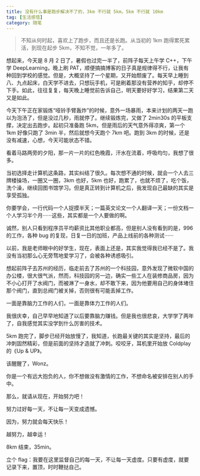 ```yaml
---
title: 没有什么事是跑步解决不了的，3km 不行就 5km，5km 不行就 10km
tag: [生活感悟]
category: 随笔
---
```

>不知从何时起，喜欢上了跑步，而且还是长跑。从当初的 1km 跑得累死累活，到现在起步 5km，不知不觉，一年多了。

<!--more-->

想起来，今天是 8 月 2 日了，暑假也过完一半了，前阵子每天上午学 C++，下午学 DeepLearning，晚上刷 PAT，顺便搞搞博客的日子真是规律得不行，让我有种回到学校的感觉。但是，大概坚持了一个星期，又开始颓废了。每天早上睡到八、九点起床，白天学不进去，只想玩手机，可是刷着那没有营养的知乎，却停不下手。如此，往往复复，每天晚上睡觉前告诉自己，明天要好好学习，结果第二天又是如此。

今天下午正在家锻炼“哑铃手臂轰炸”的时候，意外一场暴雨，本来计划的两天一跑以为泡汤了，但是没过几秒，雨就停了。继续锻炼完，又做了 2min30s 的平板支撑，决定出去跑步。起初只准备跑 5km，但是雨后的天气意外得凉爽，第一个 1km 好像只跑了 3min 半，然后就想今天跑个 7km 吧。跑到 3km 的时候，还是没有减速，心想，今天可能状态不错。

看着马路两旁的夕阳，那一片一片的红色晚霞，汗水在流着，呼吸均匀，我想了很多。

当初选择走计算机这条路，其实纠结了很久。每次想不通的时候，就会一个人去三牌楼操场，一圈又一圈，3km 也好，5km 也好，跑累了，也就不烦了，吃个饭，洗个澡，继续回图书馆学习。但是真正转到计算机之后，我发现自己最缺的其实是享受孤独。

你要学会，一行代码一个人捉摸半天；一篇英文论文一个人翻译一天；一份文档一个人学习半个月······这些，其实都是一个人要做的啊。

诚然，别人只看到程序员平均薪资比其他职业都高，但是别人没有看到的是，996 的工作，各种 bug 的复现，日复一日的加班，产品上线前的各种测试······

以前，我是老师眼中的好学生，现在，表面上还是，其实我觉得我已经不是了。我没有当初那么心无旁骛地爱学习了，会被各种诱惑吸引。

想起前阵子去苏州的经历，临走前去了苏州的一个科技园，意外发现了微软中国的办公楼，很大很气派，然而，科技园的另一边，确实一些工人在装修商品房，因为不小心打开了水阀门，而被淋了一身水，却不敢下来，因为他要用自己的身体堵住那个阀门，直到总阀门被关掉，否则很有可能丢掉工作。

一面是靠脑力工作的人们，一面是靠体力工作的人们。

我很庆幸，自己早早地知道了以后要靠脑力赚钱。但是我也很悲哀，大学学了两年了，自我感觉其实没学到什么厉害的技术。

5km 跑完了，脚步已经开始放慢了，我知道，长跑最关键的其实是坚持，最后的冲刺固然精彩，但是前面的坚持才造就了冲刺。咬咬牙，耳机里开始放 Coldplay 的《Up & UP》。

该醒醒了，Wonz。

你是一个有远大抱负的人，你不想做没有激情的工作，不想命名被安排在别人的手中。

那么，就请从现在，开始努力吧！

努力过好每一天，不让每一天变成遗憾。

因为，努力就会每天快乐！

越努力，越幸运！

8km 结束，35min。

立个 flag：我要在这里监督自己的每一天，不让每一天虚度。只要有虚度，就要记录下来，置顶，时时鞭挞自己。